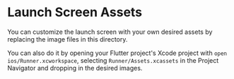 # Launch Screen Assets

You can customize the launch screen with
your own desired assets by replacing the
image files in this directory.

You can also do it by opening your
Flutter project's Xcode project with
`open ios/Runner.xcworkspace`, selecting
`Runner/Assets.xcassets` in the Project
Navigator and dropping in the desired
images.